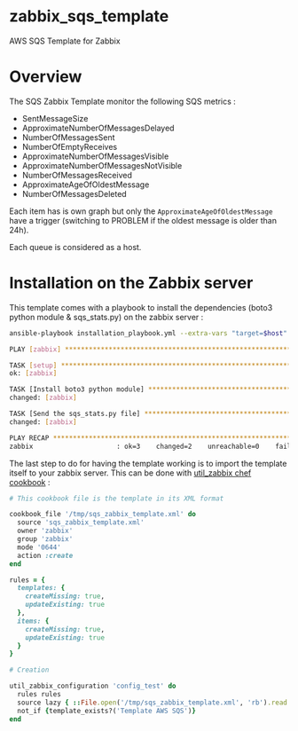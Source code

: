 zabbix_sqs_template
===================

AWS SQS Template for Zabbix

# Overview

The SQS Zabbix Template monitor the following SQS metrics :

- SentMessageSize
- ApproximateNumberOfMessagesDelayed
- NumberOfMessagesSent
- NumberOfEmptyReceives
- ApproximateNumberOfMessagesVisible
- ApproximateNumberOfMessagesNotVisible
- NumberOfMessagesReceived
- ApproximateAgeOfOldestMessage
- NumberOfMessagesDeleted

Each item has is own graph but only the `ApproximateAgeOfOldestMessage` have a trigger (switching to PROBLEM if the oldest message is older than 24h).

Each queue is considered as a host.

# Installation on the Zabbix server

This template comes with a playbook to install the dependencies (boto3 python module & sqs_stats.py) on the zabbix server :

```bash
ansible-playbook installation_playbook.yml --extra-vars "target=$host"

PLAY [zabbix] ******************************************************************

TASK [setup] *******************************************************************
ok: [zabbix]

TASK [Install boto3 python module] *********************************************
changed: [zabbix]

TASK [Send the sqs_stats.py file] **********************************************
changed: [zabbix]

PLAY RECAP *********************************************************************
zabbix                     : ok=3    changed=2    unreachable=0    failed=0
```

The last step to do for having the template working is to import the template itself to your zabbix server.
This can be done with [util_zabbix chef cookbook](https://github.com/julienlevasseur/util_zabbix) :

```ruby
# This cookbook file is the template in its XML format

cookbook_file '/tmp/sqs_zabbix_template.xml' do
  source 'sqs_zabbix_template.xml'
  owner 'zabbix'
  group 'zabbix'
  mode '0644'
  action :create
end

rules = {
  templates: {
    createMissing: true,
    updateExisting: true
  },
  items: {
    createMissing: true,
    updateExisting: true
  }
}

# Creation

util_zabbix_configuration 'config_test' do
  rules rules
  source lazy { ::File.open('/tmp/sqs_zabbix_template.xml', 'rb').read }
  not_if {template_exists?('Template AWS SQS')}
end
```

